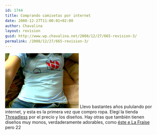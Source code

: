 ```yaml
---
id: 1744
title: Comprando camisetas por internet
date: 2008-12-27T11:00:01+02:00
author: Chavalina
layout: revision
guid: http://www.wp.chavalina.net/2008/12/27/665-revision-3/
permalink: /2008/12/27/665-revision-3/
---
```

<img class="imgizqda" src="/imagenes/fotos/missing-piece.jpg" alt="Camiseta azul con un cubo de rubik con un corazoncito al que le falta una pieza, de Threadless" /> Llevo bastantes a&ntilde;os pululando por internet, y esta es la primera vez que compro ropa. Elegí la tienda <a href="http://www.threadless.com/?streetteam=chavalina" target="_blank">Threadless</a> por el precio y los dise&ntilde;os. Hay otras que también tienen dise&ntilde;os muy monos, verdaderamente adorables, como <a href="http://www.lafraise.com/t-shirt-194p26-monde-cruel.html" target="_blank">éste e La Fraise</a> pero 22